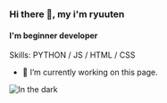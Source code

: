 ### Hi there 👋, my i'm ryuuten
#### I'm beginner developer

Skills: PYTHON / JS / HTML / CSS

- 🔭 I’m currently working on this page. 

![In the dark](https://spotify-recently-played-readme.vercel.app/api?user=j09nz6beges7whgyuamn5bnru)
